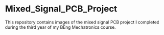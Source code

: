 # Mixed_Signal_PCB_Project
This repository contains images of the mixed signal PCB project I completed during the third year of my BEng Mechatronics course.
